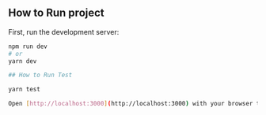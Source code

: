 ## How to Run project

First, run the development server:

```bash
npm run dev
# or
yarn dev

## How to Run Test

yarn test

Open [http://localhost:3000](http://localhost:3000) with your browser to see the result.


